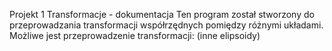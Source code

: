 Projekt 1
Transformacje - dokumentacja
Ten program został stworzony do przeprowadzania transformacji współrzędnych pomiędzy różnymi układami. 
Możliwe jest przeprowadzenie transformacji: (inne elipsoidy)

